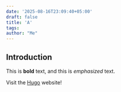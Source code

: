 ```yaml
---
date: '2025-08-16T23:09:40+05:00'
draft: false
title: 'A'
tags: 
author: "Me"
---
```


## Introduction

This is **bold** text, and this is *emphasized* text.

Visit the [Hugo](https://gohugo.io) website!

